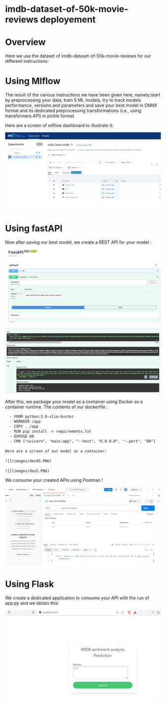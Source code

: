 # imdb-dataset-of-50k-movie-reviews deployement

# Overview
Here we use the dataset of imdb-dataset-of-50k-movie-reviews for our different instructions:

  # Using Mlflow
  The result of the various instructions we have been given here, namely:start by preprocessing your data, train 5 ML models, try to track models performance, versions and       parameters
  and save your best model in ONNX format and its dedicated preprocessing transformations
  (i.e., using transformers API) in pickle format.

  Here are a screen of mlflow dashboard to illustrate it:
  
   ![](images/dev1.PNG)

  # Using fastAPI
  Now after saving our best model, we create a REST API for your model :
  
  ![](images/dev2.PNG)
  
  ![](images/dev3.PNG)
  
  After this, we package your model as a container using Docker as a container runtime. The contents of our dockerfile :
  
      - FROM python:3.9-slim-buster 
      - WORKDIR /app
      - COPY . /app
      - RUN pip install -r requirements.txt
      - EXPOSE 80
      - CMD ["uvicorn", "main:app", "--host", "0.0.0.0", "--port", "80"]
      
    Here are a screen of our model as a container:
  
    ![](images/dev45.PNG)
  
    ![](images/dev5.PNG)
  
  We consume your created APIs using Postman ! 

![](images/dev4.PNG)

# Using Flask

We create a dedicated application to consume your API with the run of app.py and we obtain this:

![](images/dev7.PNG)




